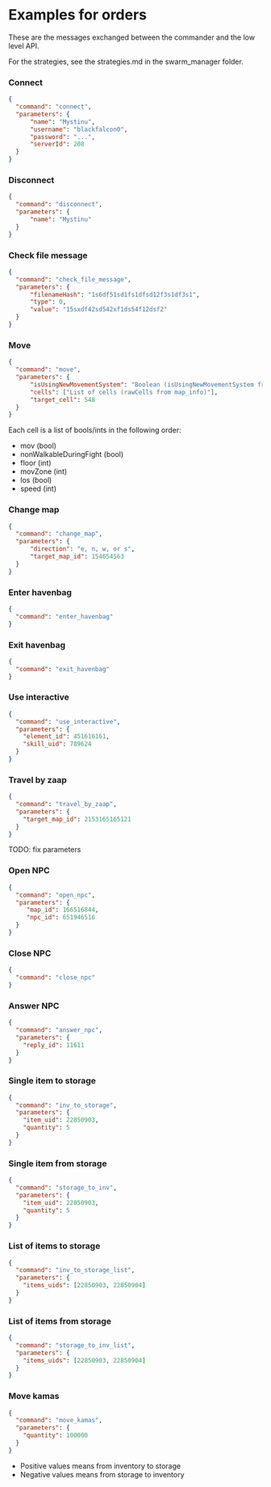 # Examples for orders

These are the messages exchanged between the commander and the low level API.

For the strategies, see the strategies.md in the swarm_manager folder.

### Connect
```json
{
  "command": "connect",
  "parameters": {
      "name": "Mystinu", 
      "username": "blackfalcon0", 
      "password": "...", 
      "serverId": 208
  }
}
```

### Disconnect
```json
{
  "command": "disconnect",
  "parameters": {
      "name": "Mystinu"
  }
}
```

### Check file message
```json
{
  "command": "check_file_message",
  "parameters": {
      "filenameHash": "1s6df51sd1fs1dfsd12f3s1df3s1",
      "type": 0,
      "value": "15sxdf42sd542xf1ds54f12dsf2"
  }
}
```

### Move
```json
{
  "command": "move",
  "parameters": {
      "isUsingNewMovementSystem": "Boolean (isUsingNewMovementSystem from map_info)",
      "cells": ["List of cells (rawCells from map_info)"],
      "target_cell": 548
  }
}
```
Each cell is a list of bools/ints in the following order: 
- mov (bool)
- nonWalkableDuringFight (bool)
- floor (int)
- movZone (int)
- los (bool)
- speed (int)

### Change map
```json
{
  "command": "change_map",
  "parameters": {
      "direction": "e, n, w, or s",
      "target_map_id": 154654563
  }
}
```

### Enter havenbag
````json
{
  "command": "enter_havenbag"
}
````

### Exit havenbag
````json
{
  "command": "exit_havenbag"
}
````

### Use interactive
````json
{
  "command": "use_interactive",
  "parameters": {
    "element_id": 451616161,
    "skill_uid": 789624
  }
}
````

### Travel by zaap
````json
{
  "command": "travel_by_zaap",
  "parameters": {
    "target_map_id": 2153165165121
  }
}
````
TODO: fix parameters

### Open NPC
````json
{
  "command": "open_npc",
  "parameters": {
     "map_id": 166516844,
     "npc_id": 651946516
  }
}
````

### Close NPC
````json
{
  "command": "close_npc"
}
````

### Answer NPC
````json
{
  "command": "answer_npc",
  "parameters": {
    "reply_id": 11611
  }
}
````

### Single item to storage
````json
{
  "command": "inv_to_storage",
  "parameters": {
    "item_uid": 22850903,
    "quantity": 5
  }
}
````

### Single item from storage
````json
{
  "command": "storage_to_inv",
  "parameters": {
    "item_uid": 22850903,
    "quantity": 5
  }
}
````

### List of items to storage
````json
{
  "command": "inv_to_storage_list",
  "parameters": {
    "items_uids": [22850903, 22850904]
  }
}
````

### List of items from storage
````json
{
  "command": "storage_to_inv_list",
  "parameters": {
    "items_uids": [22850903, 22850904]
  }
}
````

### Move kamas
````json
{
  "command": "move_kamas",
  "parameters": {
    "quantity": 100000
  }
}
````
- Positive values means from inventory to storage
- Negative values means from storage to inventory
